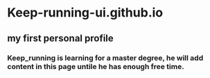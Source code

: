 # Keep-running-ui.github.io
## my first personal profile
### Keep_running is learning for a master degree, he will add content in this page untile he has enough free time.